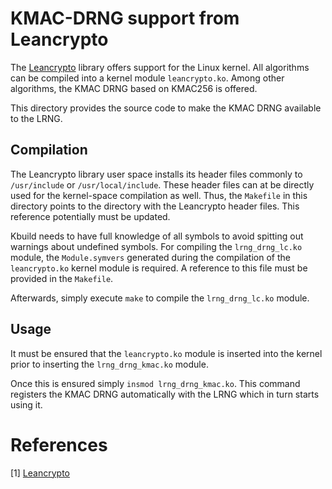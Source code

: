 # KMAC-DRNG support from Leancrypto

The [Leancrypto](https://github.com/smuellerDD/leancrypto) library offers
support for the Linux kernel. All algorithms can be compiled into a
kernel module `leancrypto.ko`. Among other algorithms, the KMAC DRNG
based on KMAC256 is offered.

This directory provides the source code to make the KMAC DRNG available
to the LRNG.

## Compilation

The Leancrypto library user space installs its header files commonly to
`/usr/include` or `/usr/local/include`. These header files can at be directly
used for the kernel-space compilation as well. Thus, the `Makefile` in this
directory points to the directory with the Leancrypto header files. This
reference potentially must be updated.

Kbuild needs to have full knowledge of all symbols to avoid spitting out
warnings about undefined symbols. For compiling the `lrng_drng_lc.ko` module,
the `Module.symvers` generated during the compilation of the `leancrypto.ko`
kernel module is required. A reference to this file  must be provided in the
`Makefile`.

Afterwards, simply execute `make` to compile the `lrng_drng_lc.ko` module.

## Usage

It must be ensured that the `leancrypto.ko` module is inserted into the kernel
prior to inserting the `lrng_drng_kmac.ko` module.

Once this is ensured simply `insmod lrng_drng_kmac.ko`. This command registers
the KMAC DRNG automatically with the LRNG which in turn starts using it.

# References

[1] [Leancrypto](https://github.com/smuellerDD/leancrypto)
